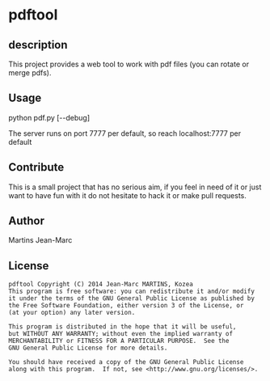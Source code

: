 # pdftool

## description

This project provides a web tool to work with pdf files (you can rotate or merge pdfs).

## Usage

python pdf.py [--debug]

The server runs on port 7777 per default, so reach localhost:7777 per default

## Contribute

This is a small project that has no serious aim, if you feel in need of it or just want to have fun with it
do not hesitate to hack it or make pull requests.

## Author

Martins Jean-Marc

## License

```
pdftool Copyright (C) 2014 Jean-Marc MARTINS, Kozea
This program is free software: you can redistribute it and/or modify
it under the terms of the GNU General Public License as published by
the Free Software Foundation, either version 3 of the License, or
(at your option) any later version.

This program is distributed in the hope that it will be useful,
but WITHOUT ANY WARRANTY; without even the implied warranty of
MERCHANTABILITY or FITNESS FOR A PARTICULAR PURPOSE.  See the
GNU General Public License for more details.

You should have received a copy of the GNU General Public License
along with this program.  If not, see <http://www.gnu.org/licenses/>.
```
